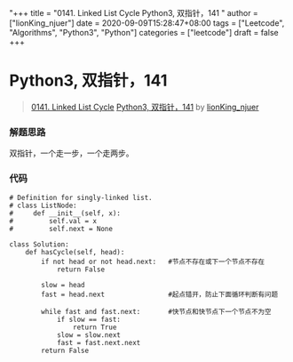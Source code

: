"+++
title = "0141. Linked List Cycle Python3, 双指针，141 "
author = ["lionKing_njuer"]
date = 2020-09-09T15:28:47+08:00
tags = ["Leetcode", "Algorithms", "Python3", "Python"]
categories = ["leetcode"]
draft = false
+++

# Python3, 双指针，141

> [0141. Linked List Cycle](https://leetcode-cn.com/problems/linked-list-cycle/)
> [Python3, 双指针，141](https://leetcode-cn.com/problems/linked-list-cycle/solution/python3-shuang-zhi-zhen-141-by-littlelion_njuer/) by [lionKing_njuer](https://leetcode-cn.com/u/lionking_njuer/)

### 解题思路
双指针，一个走一步，一个走两步。

### 代码

```python3
# Definition for singly-linked list.
# class ListNode:
#     def __init__(self, x):
#         self.val = x
#         self.next = None

class Solution:
    def hasCycle(self, head):
        if not head or not head.next:   #节点不存在或下一个节点不存在
            return False
        
        slow = head
        fast = head.next                #起点错开，防止下面循环判断有问题
        
        while fast and fast.next:       #快节点和快节点下一个节点不为空
            if slow == fast:
                return True
            slow = slow.next
            fast = fast.next.next
        return False
```
